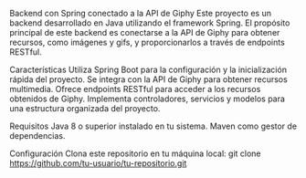 Backend con Spring conectado a la API de Giphy
Este proyecto es un backend desarrollado en Java utilizando el framework Spring. El propósito principal de este backend es conectarse a la API de Giphy para obtener recursos, como imágenes y gifs, y proporcionarlos a través de endpoints RESTful.

Características
Utiliza Spring Boot para la configuración y la inicialización rápida del proyecto.
Se integra con la API de Giphy para obtener recursos multimedia.
Ofrece endpoints RESTful para acceder a los recursos obtenidos de Giphy.
Implementa controladores, servicios y modelos para una estructura organizada del proyecto.


Requisitos
Java 8 o superior instalado en tu sistema.
Maven como gestor de dependencias.


Configuración
Clona este repositorio en tu máquina local:
git clone https://github.com/tu-usuario/tu-repositorio.git
